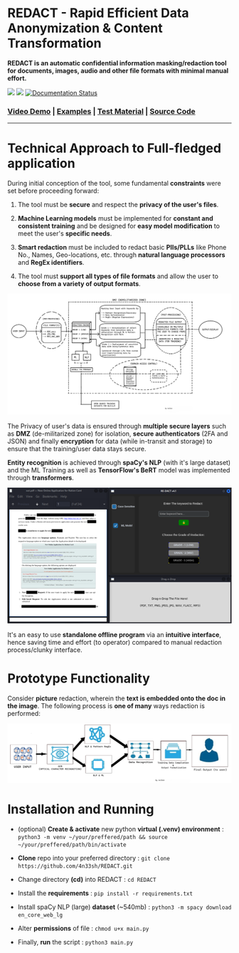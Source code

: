 # REDACT - Rapid Efficient Data Anonymization & Content Transformation

**REDACT is an automatic confidential information masking/redaction tool for documents, images, audio and other file formats with minimal manual effort.** 

<img src="https://img.shields.io/badge/Lincense_-GPL%203.0-orange"> <img src="https://img.shields.io/badge/python_->=%203.1-blue"> [![Documentation Status](https://img.shields.io/:docs-latest-green.svg)](http://opennlp.apache.org/docs/index.html)

### [Video Demo](https://www.youtube.com/watch?v=C47vACIMZC8) | [Examples](https://github.com/4n33sh/REDACT/tree/main/example-outputs) | [Test Material](https://github.com/4n33sh/REDACT/tree/main/test-material) | [Source Code](https://github.com/4n33sh/REDACT/blob/main/main.py)

---

# Technical Approach to Full-fledged application

During initial conception of the tool, some fundamental **constraints** were set before proceeding forward:

1. The tool must be **secure** and respect the **privacy of the user's files**.

2. **Machine Learning models** must be implemented for **constant and consistent training** and be designed for **easy model modification** to meet the user's **specific needs**.

3. **Smart redaction** must be included to redact basic **PIIs/PLLs** like Phone No., Names, Geo-locations, etc. through **natural language processors** and **RegEx identifiers**.

4. The tool must **support all types of file formats** and allow the user to **choose from a variety of output formats**.

![technical datagram](https://github.com/4n33sh/REDACT/blob/main/Technical%20Approach.png)

The Privacy of user's data is ensured through **multiple secure layers** such as **DMZ** (de-militarized zone) for isolation, **secure authenticators** (2FA and JSON) and finally **encryption** for data (while in-transit and storage) to ensure that the training/user data stays secure.

**Entity recognition** is achieved through **spaCy's NLP** (with it's large dataset) and the ML Training as well as **TensorFlow's BeRT** model was implemented through **transformers**.

![prototype gui final](https://github.com/4n33sh/REDACT/blob/main/Prototype%20GUI%20%26%20Functionality.png)

It's an easy to use **standalone offline program** via an **intuitive interface**, hence saving time and effort (to operator) compared to manual redaction process/clunky interface.

# Prototype Functionality

Consider **picture** redaction, wherein the **text is embedded onto the doc in the image**. The following process is **one of many** ways redaction is performed:

![picture example](https://github.com/4n33sh/REDACT/blob/main/Image%20Redaction%20Flowchart.png)

# Installation and Running

* (optional) **Create & activate** new python **virtual (.venv) environment** :  ``` python3 -m venv ~/your/preffered/path && source ~/your/preffered/path/bin/activate ```

* **Clone** repo into your preferred directory : ``` git clone https://github.com/4n33sh/REDACT.git ```

* Change directory **(cd)** into REDACT : ``` cd REDACT ```

* Install the **requirements** : ``` pip install -r requirements.txt ```

* Install spaCy NLP (large) **dataset** (~540mb) : ``` python3 -m spacy download en_core_web_lg ```

* Alter **permissions** of file : ``` chmod u+x main.py ```

* Finally, **run** the script : ``` python3 main.py ```

